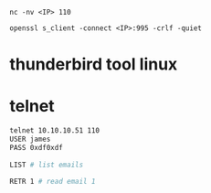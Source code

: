 ```
nc -nv <IP> 110
```
```
openssl s_client -connect <IP>:995 -crlf -quiet
```


# thunderbird tool linux



# telnet
```bash
telnet 10.10.10.51 110 
USER james 
PASS 0xdf0xdf 
  
LIST # list emails

RETR 1 # read email 1 


```